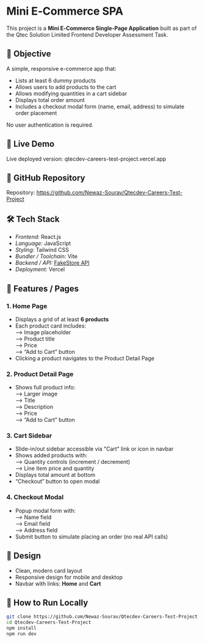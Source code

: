 # Mini E‑Commerce SPA

This project is a **Mini E‑Commerce Single‑Page Application** built as part of the Qtec Solution Limited Frontend Developer Assessment Task.

## 🎯 Objective

A simple, responsive e-commerce app that:
- Lists at least 6 dummy products
- Allows users to add products to the cart
- Allows modifying quantities in a cart sidebar
- Displays total order amount
- Includes a checkout modal form (name, email, address) to simulate order placement

No user authentication is required.

## 🚀 Live Demo

Live deployed version: qtecdev-careers-test-project.vercel.app 


## 📁 GitHub Repository

Repository: https://github.com/Newaz-Sourav/Qtecdev-Careers-Test-Project 


## 🛠️ Tech Stack

- *Frontend:* React.js  
- *Language:* JavaScript  
- *Styling:* Tailwind CSS  
- *Bundler / Toolchain:* Vite  
- *Backend / API:* [FakeStore API](https://fakestoreapi.com/)  
- *Deployment:* Vercel
## 🧩 Features / Pages

### 1. Home Page
- Displays a grid of at least **6 products**
- Each product card includes: <br/>
  ⟶ Image placeholder <br/>
  ⟶ Product title <br/>
  ⟶ Price <br/>
  ⟶ “Add to Cart” button <br/>
- Clicking a product navigates to the Product Detail Page

### 2. Product Detail Page
- Shows full product info: <br/>
  ⟶ Larger image <br/>
  ⟶ Title<br/>
  ⟶ Description<br/>
  ⟶ Price<br/>
  ⟶ “Add to Cart” button<br/>

### 3. Cart Sidebar
- Slide-in/out sidebar accessible via "Cart" link or icon in navbar
- Shows added products with:<br/>
  ⟶ Quantity controls (increment / decrement)<br/>
  ⟶ Line item price and quantity<br/>
- Displays total amount at bottom
- “Checkout” button to open modal

### 4. Checkout Modal
- Popup modal form with:<br/>
  ⟶ Name field<br/>
  ⟶ Email field<br/>
  ⟶ Address field<br/>
- Submit button to simulate placing an order (no real API calls)

## 📐 Design
- Clean, modern card layout
- Responsive design for mobile and desktop
- Navbar with links: **Home** and **Cart**


## 📝 How to Run Locally

```bash
git clone https://github.com/Newaz-Sourav/Qtecdev-Careers-Test-Project.git
cd Qtecdev-Careers-Test-Project
npm install
npm run dev

